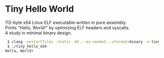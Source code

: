 # Tiny Hello World

112-byte x64 Linux ELF executable written in pure assembly.  
Prints "Hello, World!" by optimizing ELF headers and syscalls.  
A study in minimal binary design.  

```bash
 $ clang -nostartfiles -static -Wl,--as-needed,--oformat=binary -o tiny_hello_x64 tiny_hello_x64.s
 $ ./tiny_hello_x64
Hello, World!
```
